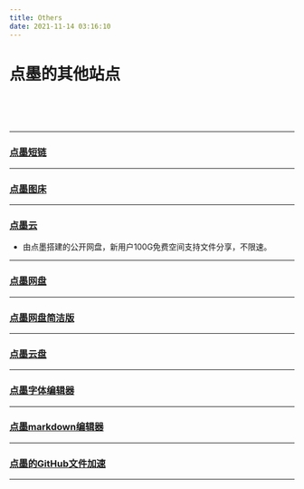 ```yaml
---
title: Others
date: 2021-11-14 03:16:10
---
```

# 点墨的其他站点

<br>
<br>
<br>

---
### [点墨短链](https://dmnb.cf)

---
### [点墨图床](https://picx.dmnb.cf/)

---
### [点墨云](https://cloud.dmnb.cf)

* 由点墨搭建的公开网盘，新用户100G免费空间支持文件分享，不限速。

---
### [点墨网盘](https://pan.zzy-ac.top/)

---
### [点墨网盘简洁版](https://zzy-ac.github.io/zzy-pan/)

---
### [点墨云盘](https://alist.dmnb.cf/)
---
### [点墨字体编辑器](https://font.dmnb.cf/)

---
### [点墨markdown编辑器](https://zzy-ac.github.io/MarkdownOnline/)

---
### [点墨的GitHub文件加速](https://gh.dmnb.cf/)

---
